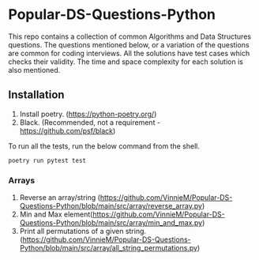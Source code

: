 # Popular-DS-Questions-Python

This repo contains a collection of common Algorithms and Data Structures questions. The questions mentioned below, or a variation of the questions are common for coding interviews. All the solutions have test cases which checks their validity. The time and space complexity for each solution is also mentioned.

## Installation
1. Install poetry. (https://python-poetry.org/)
2. Black. (Recommended, not a requirement - https://github.com/psf/black) 

To run all the tests, run the below command from the shell.
```commandline
poetry run pytest test
```

### Arrays
1. Reverse an array/string (https://github.com/VinnieM/Popular-DS-Questions-Python/blob/main/src/array/reverse_array.py)
2. Min and Max element(https://github.com/VinnieM/Popular-DS-Questions-Python/blob/main/src/array/min_and_max.py)
3. Print all permutations of a given string.(https://github.com/VinnieM/Popular-DS-Questions-Python/blob/main/src/array/all_string_permutations.py)